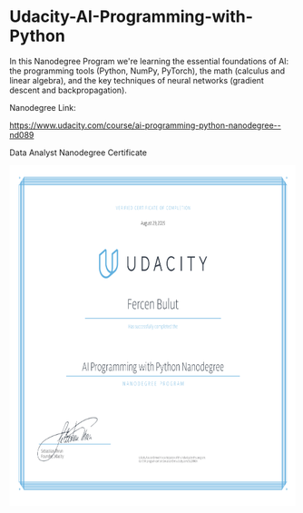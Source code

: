 # Udacity-AI-Programming-with-Python
In this Nanodegree Program we're learning the essential foundations of AI: the programming tools (Python, NumPy, PyTorch), the math (calculus and linear algebra), and the key techniques of neural networks (gradient descent and backpropagation).


Nanodegree Link:

https://www.udacity.com/course/ai-programming-python-nanodegree--nd089

Data Analyst Nanodegree Certificate

<p align="center">
  <img width="779" height="600" src="https://github.com/FercenBulut/Udacity-AI-Programming-with-Python/blob/main/Udacity_AI_Programming_with_Python_Certificate.png">
</p>
